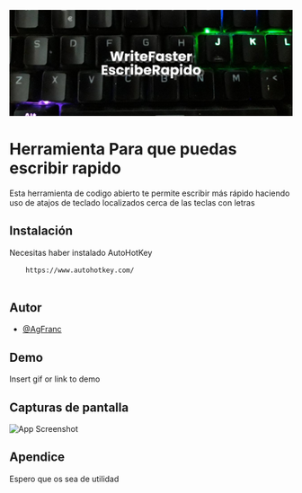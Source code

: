 
![Logo](https://github.com/AgFranc/WriteFaster/blob/main/banner.png)


# Herramienta Para que puedas escribir rapido

Esta herramienta de codigo abierto te permite escribir más rápido haciendo uso de atajos de teclado localizados cerca de las teclas con letras 




## Instalación

Necesitas haber instalado AutoHotKey

```bash
    https://www.autohotkey.com/
 
```
        
## Autor

- [@AgFranc](https://github.com/AgFranc)


## Demo

Insert gif or link to demo


## Capturas de pantalla

![App Screenshot](https://via.placeholder.com/468x300?text=App+Screenshot+Here)


 

## Apendice

Espero que os sea de utilidad

